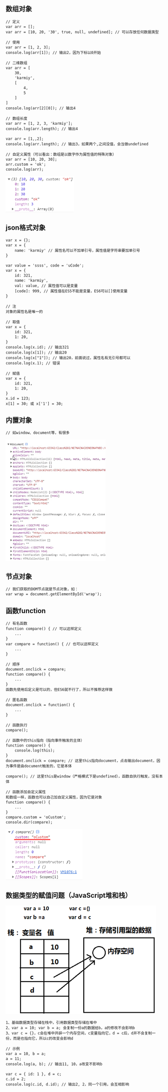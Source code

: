 ## 数组对象

    // 定义
    var arr = [];
    var arr = [10, 20, '30', true, null, undefined]; // 可以存放任何数据类型
    
    // 使用
    var arr = [1, 2, 3];
    console.log(arr[1]); // 输出2，因为下标以0开始
    
    // 二维数组
    var arr = [
        30,
        'karmiy',
        [
            4,
            5
        ]
    ]
    console.log(arr[2][0]); // 输出4
    
    // 数组长度
    var arr = [1, 2, 3, 'karmiy'];
    console.log(arr.length); // 输出4
    
    var arr = [1,,2];
    console.log(arr.length); // 输出3，如果两个,之间没值，会当做undefined
    
    // 自定义属性（可以看出：数组是以数字作为属性值的特殊对象）
    var arr = [10, 20, 30];
    arr.custom = 'ok';
    console.log(arr);
    
![Alt text](./imgs/06-01.png)

## json格式对象

    var x = {};
    var x = {
        name: 'karmiy' // 属性名可以不加单引号，属性值是字符串要加单引号
    }
    
    var value = 'ssss', code = 'uCode';
    var x = {
        id: 321,
        name: 'karmiy',
        val: value, // 属性值可以是变量
        [code]: 999, // 属性值在ES5不能是变量，ES6可以[]使用变量
    }
    
    // 注
    对象的属性名是唯一的
    
    // 取值
    var x = {
        id: 321,
        1: 20,
    }
    console.log(x.id); // 输出321
    console.log(x[1]); // 输出20
    console.log(x["1"]); // 输出20，前面说过，属性名有无引号都可以
    console.log(x.1); // 错误
    
    // 赋值
    var x = {
        id: 321,
        1: 20,
    }
    x.id = 123;
    x[1] = 30; 或 x['1'] = 30;
    
## 内置对象

    // 如window、document等，有很多
    
![Alt text](./imgs/06-02.png)

## 节点对象

    // 我们获取的DOM节点就是节点对象，如：
    var wrap = document.getElementById('wrap');
    
## 函数function

    // 有名函数
    function compare() { // 可以这样定义
        ...
    }
    var compare = function() { // 也可以这样定义
        ...
    }
    
    // 顺序
    document.onclick = compare;
    function compare() {
        ...
    }
    函数先使用后定义是可以的，但ES6就不行了，所以不推荐这样做
    
    // 匿名函数
    document.onclick = function() {
        ...
    }
    
    // 函数执行
    compare();
    
    // 函数中的this指向（指向事件触发的主体）
    function compare() {
        console.log(this);
    }
    document.onclick = compare; // 这里this指向document，点击输出document，因为事件是由document触发的，它是本体
    
    compare(); // 这里this是window（严格模式下是undefined），函数自执行触发，没有本体
    
    // 函数添加自定义属性
    和数组一样，函数也可以自己加自定义属性，因为它是对象
    function compare() {
        ...
    }
    compare.custom = 'oCustom';
    console.dir(compare);
    
![Alt text](./imgs/06-03.png)

## 数据类型的赋值问题（JavaScript堆和栈）

![Alt text](./imgs/06-04.png)

    1、基础数据类型存储在栈中，引用数据类型存储在堆中
    2、var a = 10; var b = a; 会复制一份a的数据给b，a的修改不会影响b
    3、var c = {}，c会在堆中开辟一个内存空间，c变量指向它，d = c后，d并不会复制一份，而是也指向它，所以c的改变会影响d
    
    // 示例
    var a = 10, b = a;
    a = 11;
    console.log(a, b); // 输出11, 10，a改变不影响b
    
    var c = { id: 1 }, d = c;
    c.id = 2;
    console.log(c.id, d.id); // 输出2, 2，同一个引用，会互相影响

